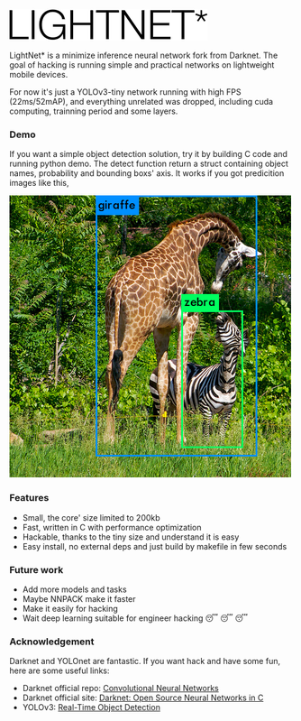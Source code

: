 <img src="helv.gif"  />

LightNet* is a minimize inference neural network fork from Darknet. The goal of hacking is running simple and practical networks on lightweight mobile devices.

For now it's just a YOLOv3-tiny network running with high FPS (22ms/52mAP), and everything unrelated was dropped, including cuda computing, trainning period and some layers.

### Demo
If you want a simple object detection solution, try it by building C code and running python demo. The detect function return a struct containing object names, probability and bounding boxs' axis. It works if you got predicition images like this,

![pred_giraffe](results/pred_giraffe.png)

### Features

- Small,  the core' size limited to 200kb
- Fast, written in C with performance optimization
- Hackable, thanks to the tiny size and understand it is easy
- Easy install, no external deps and just build by makefile in few seconds

### Future work

- Add more models and tasks
- Maybe NNPACK make it faster
- Make it easily for hacking 
- Wait deep learning suitable for engineer hacking 😴 😴 😴

###  Acknowledgement

Darknet and YOLOnet are fantastic. If you want hack and have some fun, here are some useful links:

- Darknet official repo: [Convolutional Neural Networks ](https://github.com/pjreddie/darknet)
- Darknet official site: [Darknet: Open Source Neural Networks in C](https://pjreddie.com/darknet/)
- YOLOv3: [Real-Time Object Detection](https://pjreddie.com/media/files/papers/YOLOv3.pdf)

